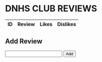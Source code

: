 <html>
    <head>
        <style>
            .role {
                color: red;
            }
        </style>
    </head>
    <body>
        <h1 class="text-center m-5 text-success">DNHS CLUB REVIEWS</h1>
        <div class="table-responsive mx-5">
            <table class="table table-hover table-bordered border-secondary mb-5">
                <thead>
                    <tr>
                        <th scope="col">ID</th>
                        <th scope="col">Review</th>
                        <th scope="col">Likes</th>
                        <th scope="col">Dislikes</th>
                    </tr>
                </thead>
                <tbody class="table-group-divider" id="reviews">
                </tbody>
            </table>
        </div>
        <div>
        <h2 class="text-center m-5 text-success">Add Review</h2>
        <input type="text" id="review" name="review" size="20" required>
        <button class="btn text-nowrap my-3 mx-5" type="submit" onclick="addreview()">Add</button>
        </div>
        <script>
            // prepare fetch urls
            // const review_url = "http://localhost:8192/database/reviews";
            const review_url = "https://rebeccaaa.tk/database/reviews";
            //const club_id = document.getElementById("id").value;
            //const get_url = review_url + "/" + club_id;
            const get_url = review_url + "/25";
            const reviewContainer = document.getElementById("reviews");
            // prepare fetch GET options
            const options = {
                method: 'GET', // *GET, POST, PUT, DELETE, etc.
                // mode: 'cors', // no-cors, *cors, same-origin
                cache: 'default', // *default, no-cache, reload, force-cache, only-if-cached
                // credentials: 'same-origin', // include, same-origin, omit
                headers: {
                'Content-Type': 'application/json'
                // 'Content-Type': 'application/x-www-form-urlencoded',
                },
            };
            // fetch the API
            fetch(get_url, options)
                // response is a RESTful "promise" on any successful fetch
                .then(response => {
                // check for response errors
                if (response.status !== 200) {
                    error('GET API response failure: ' + response.status);
                    return;
                }
                // valid response will have JSON data
                response.json().then(data => {
                    for (const row of data) {
                        console.log(row);
                        // columns
                        const tr = document.createElement("tr");
                        const review_id = document.createElement("td");
                        const review = document.createElement("td");
                        const likes = document.createElement("td");
                        const dislikes = document.createElement("td");
                        // accessing JSON values
                        review_id.innerHTML = row.id;
                        review.innerHTML = row.text;
                        likes.innerHTML = row.likes;
                        dislikes.innerHTML = row.dislikes;
                        // add all columns to the row
                        tr.appendChild(review_id);
                        tr.appendChild(review);
                        tr.appendChild(likes);
                        tr.appendChild(dislikes);
                        // add row to table
                        reviewContainer.appendChild(tr);
                    }    
                })
            })
            // catch fetch errors (ie Nginx ACCESS to server blocked)
            .catch(err => {
                error(err + " " + get_url);
            });
            // Something went wrong with actions or responses
            function error(err) {
                // log as Error in console
                console.error(err);
                // append error to resultContainer
                const tr = document.createElement("tr");
                const td = document.createElement("td");
                td.innerHTML = err;
                tr.appendChild(td);
                clubContainer.appendChild(tr);
            }
            function addreview(){
                const addreview_url = "https://rebeccaaa.tk/database/addreview/25";
                var review_text = document.getElementById("review").value;
                // store data in JavaScript object
                let data = {text: review_text};
                console.log(data);
                const options = {
                    method: 'POST',
                    mode: 'cors',
                    cache: 'no-cache',
                    credentials: 'include',
                    headers: {
                    'Content-Type': 'application/json'
                    },
                    body: JSON.stringify(data), // convert to JSON
                };
                fetch(addreview_url, options)
                .then(response => {
                    // check for response errors
                    if (response.status !== 201) {
                        error('POST API response failure: ' + response.status);
                        return;
                    }
                    // valid response
                    console.log(data);
                    // redirect on successful add review
                    window.location.href = "{{ site.baseurl }}/";
                }) 
                // catch fetch errors (ie Nginx ACCESS to server blocked)
                .catch(err => {
                    error(err + " " + url);
                });
            }    
        </script>
    </body>
</html>
